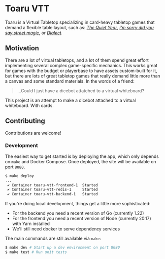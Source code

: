 # Toaru VTT

Toaru is a Virtual Tabletop specializing in card-heavy tabletop games that
demand a flexible table layout, such as:
[*The Quiet Year*](https://buriedwithoutceremony.com/the-quiet-year), [*i'm sorry did you say
street magic*](https://seaexcursion.itch.io/street-magic), or [*Dialect*](https://thornygames.com/pages/dialect).

## Motivation

There are a lot of virtual tabletops, and a lot of them spend great effort
implementing several complex game-specific mechanics. This works great for games
with the budget or playerbase to have assets custom-built for it, but there are
lots of great tabletop games that really demand little more than a canvas and
some standard materials. In the words of a friend:

> ...Could I just have a dicebot attatched to a virtual whiteboard?

This project is an attempt to make a dicebot attached to a virtual whiteboard.
With cards.

## Contributing

Contributions are welcome!

### Development

The easiest way to get started is by deploying the app, which only depends on
`make` and Docker Compose. Once deployed, the site will be available on port
`8080`.

```bash
$ make deploy
...
 ✔ Container toaru-vtt-frontend-1  Started
 ✔ Container toaru-vtt-redis-1     Started
 ✔ Container toaru-vtt-backend-1   Started
```

If you're doing local development, things get a little more sophisticated:
- For the backend you need a recent version of Go (currently 1.22)
- For the frontend you need a recent version of Node (currently 20.17) with Yarn installed
- We'll still need docker to serve dependency services

The main commands are still available via `make`:

```bash
$ make dev # Start up a dev environment on port 8080
$ make test # Run unit tests
```
